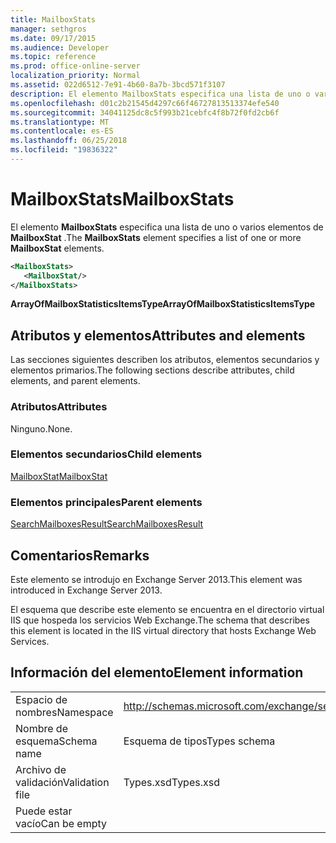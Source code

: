 ```yaml
---
title: MailboxStats
manager: sethgros
ms.date: 09/17/2015
ms.audience: Developer
ms.topic: reference
ms.prod: office-online-server
localization_priority: Normal
ms.assetid: 022d6512-7e91-4b60-8a7b-3bcd571f3107
description: El elemento MailboxStats especifica una lista de uno o varios elementos de MailboxStat.
ms.openlocfilehash: d01c2b21545d4297c66f46727813513374efe540
ms.sourcegitcommit: 34041125dc8c5f993b21cebfc4f8b72f0fd2cb6f
ms.translationtype: MT
ms.contentlocale: es-ES
ms.lasthandoff: 06/25/2018
ms.locfileid: "19836322"
---
```

# <a name="mailboxstats"></a><span data-ttu-id="640d7-103">MailboxStats</span><span class="sxs-lookup"><span data-stu-id="640d7-103">MailboxStats</span></span>

<span data-ttu-id="640d7-104">El elemento **MailboxStats** especifica una lista de uno o varios elementos de **MailboxStat** .</span><span class="sxs-lookup"><span data-stu-id="640d7-104">The **MailboxStats** element specifies a list of one or more **MailboxStat** elements.</span></span> 
  
```XML
<MailboxStats>
   <MailboxStat/>
</MailboxStats>
```

<span data-ttu-id="640d7-105">**ArrayOfMailboxStatisticsItemsType**</span><span class="sxs-lookup"><span data-stu-id="640d7-105">**ArrayOfMailboxStatisticsItemsType**</span></span>

## <a name="attributes-and-elements"></a><span data-ttu-id="640d7-106">Atributos y elementos</span><span class="sxs-lookup"><span data-stu-id="640d7-106">Attributes and elements</span></span>

<span data-ttu-id="640d7-107">Las secciones siguientes describen los atributos, elementos secundarios y elementos primarios.</span><span class="sxs-lookup"><span data-stu-id="640d7-107">The following sections describe attributes, child elements, and parent elements.</span></span>
  
### <a name="attributes"></a><span data-ttu-id="640d7-108">Atributos</span><span class="sxs-lookup"><span data-stu-id="640d7-108">Attributes</span></span>

<span data-ttu-id="640d7-109">Ninguno.</span><span class="sxs-lookup"><span data-stu-id="640d7-109">None.</span></span>
  
### <a name="child-elements"></a><span data-ttu-id="640d7-110">Elementos secundarios</span><span class="sxs-lookup"><span data-stu-id="640d7-110">Child elements</span></span>

[<span data-ttu-id="640d7-111">MailboxStat</span><span class="sxs-lookup"><span data-stu-id="640d7-111">MailboxStat</span></span>](mailboxstat.md)
  
### <a name="parent-elements"></a><span data-ttu-id="640d7-112">Elementos principales</span><span class="sxs-lookup"><span data-stu-id="640d7-112">Parent elements</span></span>

[<span data-ttu-id="640d7-113">SearchMailboxesResult</span><span class="sxs-lookup"><span data-stu-id="640d7-113">SearchMailboxesResult</span></span>](searchmailboxesresult.md)
  
## <a name="remarks"></a><span data-ttu-id="640d7-114">Comentarios</span><span class="sxs-lookup"><span data-stu-id="640d7-114">Remarks</span></span>

<span data-ttu-id="640d7-115">Este elemento se introdujo en Exchange Server 2013.</span><span class="sxs-lookup"><span data-stu-id="640d7-115">This element was introduced in Exchange Server 2013.</span></span>
  
<span data-ttu-id="640d7-116">El esquema que describe este elemento se encuentra en el directorio virtual IIS que hospeda los servicios Web Exchange.</span><span class="sxs-lookup"><span data-stu-id="640d7-116">The schema that describes this element is located in the IIS virtual directory that hosts Exchange Web Services.</span></span>
  
## <a name="element-information"></a><span data-ttu-id="640d7-117">Información del elemento</span><span class="sxs-lookup"><span data-stu-id="640d7-117">Element information</span></span>

|||
|:-----|:-----|
|<span data-ttu-id="640d7-118">Espacio de nombres</span><span class="sxs-lookup"><span data-stu-id="640d7-118">Namespace</span></span>  <br/> |http://schemas.microsoft.com/exchange/services/2006/types  <br/> |
|<span data-ttu-id="640d7-119">Nombre de esquema</span><span class="sxs-lookup"><span data-stu-id="640d7-119">Schema name</span></span>  <br/> |<span data-ttu-id="640d7-120">Esquema de tipos</span><span class="sxs-lookup"><span data-stu-id="640d7-120">Types schema</span></span>  <br/> |
|<span data-ttu-id="640d7-121">Archivo de validación</span><span class="sxs-lookup"><span data-stu-id="640d7-121">Validation file</span></span>  <br/> |<span data-ttu-id="640d7-122">Types.xsd</span><span class="sxs-lookup"><span data-stu-id="640d7-122">Types.xsd</span></span>  <br/> |
|<span data-ttu-id="640d7-123">Puede estar vacío</span><span class="sxs-lookup"><span data-stu-id="640d7-123">Can be empty</span></span>  <br/> ||
   

